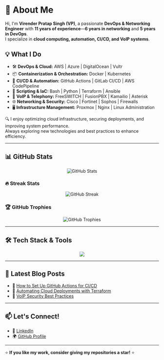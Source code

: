# 🚀 About Me  
Hi, I'm **Virender Pratap Singh (VP)**, a passionate **DevOps & Networking Engineer** with **11 years of experience**—**6 years in networking** and **5 years in DevOps**.  
I specialize in **cloud computing, automation, CI/CD, and VoIP systems**.  

## 💡 What I Do  
- 🛠 **DevOps & Cloud:** AWS | Azure | DigitalOcean | Vultr  
- 📦 **Containerization & Orchestration:** Docker | Kubernetes  
- 🔄 **CI/CD & Automation:** GitHub Actions | GitLab CI/CD | AWS CodePipeline  
- 📜 **Scripting & IaC:** Bash | Python | Terraform | Ansible  
- 📡 **VoIP & Telephony:** FreeSWITCH | FusionPBX | Kamailio | Asterisk  
- 🌐 **Networking & Security:** Cisco | Fortinet | Sophos | Firewalls  
- 🖥 **Infrastructure Management:** Proxmox | Nginx | Linux Administration  

🔍 I enjoy optimizing cloud infrastructure, securing deployments, and improving system performance.  
Always exploring new technologies and best practices to enhance efficiency.  

---

## 📊 GitHub Stats  
<p align="center">
  <img src="https://github-readme-stats.vercel.app/api?username=coolvpsone&show_icons=true&theme=radical" alt="GitHub Stats">
</p>

### 🔥 Streak Stats  
<p align="center">
  <img src="https://github-readme-streak-stats.herokuapp.com/?user=coolvpsone&theme=radical" alt="GitHub Streak">
</p>

### 🏆 GitHub Trophies  
<p align="center">
  <img src="https://github-profile-trophy.vercel.app/?username=coolvpsone&theme=radical&no-frame=true&margin-w=5" alt="GitHub Trophies">
</p>

---

## 🛠 Tech Stack & Tools  
<p align="center">
  <img src="https://skillicons.dev/icons?i=aws,azure,digitalocean,linux,docker,kubernetes,nginx,bash,python,terraform,ansible,githubactions,gitlab,postgres,mysql,redis,vscode" />
</p>

---

## 📝 Latest Blog Posts  
<!-- BLOG-POST-LIST:START -->
- 🚀 [How to Set Up GitHub Actions for CI/CD](#)
- 🔧 [Automating Cloud Deployments with Terraform](#)
- 📡 [VoIP Security Best Practices](#)
<!-- BLOG-POST-LIST:END -->

---

## 📫 Let's Connect!  
- 💼 [LinkedIn](https://www.linkedin.com/in/virender-pratap-singh-champawat-26b494268/)  
- 🌍 [GitHub Profile](https://github.com/coolvpsone/)  

---

⭐ **If you like my work, consider giving my repositories a star!** ⭐  

